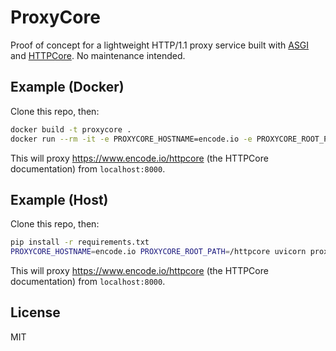 # ProxyCore

Proof of concept for a lightweight HTTP/1.1 proxy service built with [ASGI](https://asgi.readthedocs.io) and [HTTPCore](https://github.com/encode/httpcore). No maintenance intended.

## Example (Docker)

Clone this repo, then:

```bash
docker build -t proxycore .
docker run --rm -it -e PROXYCORE_HOSTNAME=encode.io -e PROXYCORE_ROOT_PATH=/httpcore -p 8000:8000 proxycore
```

This will proxy https://www.encode.io/httpcore (the HTTPCore documentation) from `localhost:8000`.

## Example (Host)

Clone this repo, then:

```bash
pip install -r requirements.txt
PROXYCORE_HOSTNAME=encode.io PROXYCORE_ROOT_PATH=/httpcore uvicorn proxycore:app
```

This will proxy https://www.encode.io/httpcore (the HTTPCore documentation) from `localhost:8000`.

## License

MIT
